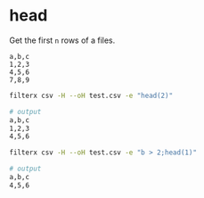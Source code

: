 # head

Get the first `n` rows of a files.

```csv title="test.csv"
a,b,c
1,2,3
4,5,6
7,8,9
```

```bash title="Example1"
filterx csv -H --oH test.csv -e "head(2)"

# output
a,b,c
1,2,3
4,5,6
```

```bash title="Example2"
filterx csv -H --oH test.csv -e "b > 2;head(1)"

# output
a,b,c
4,5,6
```

